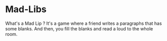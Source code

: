 # Mad-Libs
What's a Mad Lip ? It's a game where a friend writes a paragraphs that has some blanks. And then, you fill the blanks and read a loud to the whole room.
